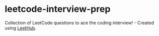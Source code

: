 # leetcode-interview-prep
Collection of LeetCode questions to ace the coding interview! - Created using [LeetHub](https://github.com/QasimWani/LeetHub).
